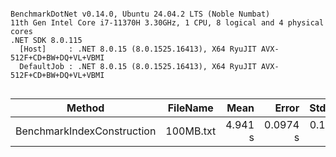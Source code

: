 ```

BenchmarkDotNet v0.14.0, Ubuntu 24.04.2 LTS (Noble Numbat)
11th Gen Intel Core i7-11370H 3.30GHz, 1 CPU, 8 logical and 4 physical cores
.NET SDK 8.0.115
  [Host]     : .NET 8.0.15 (8.0.1525.16413), X64 RyuJIT AVX-512F+CD+BW+DQ+VL+VBMI
  DefaultJob : .NET 8.0.15 (8.0.1525.16413), X64 RyuJIT AVX-512F+CD+BW+DQ+VL+VBMI


```
| Method                     | FileName  | Mean    | Error    | StdDev   | Gen0       | Gen1      | Allocated |
|--------------------------- |---------- |--------:|---------:|---------:|-----------:|----------:|----------:|
| BenchmarkIndexConstruction | 100MB.txt | 4.941 s | 0.0974 s | 0.1000 s | 15000.0000 | 2000.0000 |  912.3 MB |

